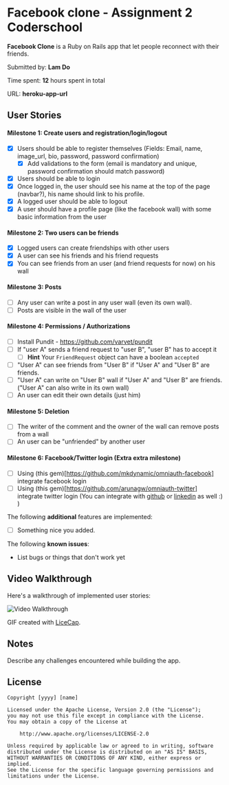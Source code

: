 # Facebook clone - Assignment 2 Coderschool

**Facebook Clone** is a Ruby on Rails app that let people reconnect with their friends.

Submitted by: **Lam Do**

Time spent: **12** hours spent in total

URL: **heroku-app-url**

## User Stories

#### Milestone 1: Create users and registration/login/logout
* [x] Users should be able to register themselves (Fields: Email, name, image_url, bio, password, password confirmation)
  * [x] Add validations to the form (email is mandatory and unique, password confirmation should match password)
* [x] Users should be able to login
* [x] Once logged in, the user should see his name at the top of the page (navbar?), his name should link to his profile.
* [x] A logged user should be able to logout
* [x] A user should have a profile page (like the facebook wall) with some basic information from the user

#### Milestone 2: Two users can be friends

* [x] Logged users can create friendships with other users
* [x] A user can see his friends and his friend requests
* [x] You can see friends from an user (and friend requests for now) on his wall

#### Milestone 3: Posts

* [ ] Any user can write a post in any user wall (even its own wall).
* [ ] Posts are visible in the wall of the user

#### Milestone 4: Permissions / Authorizations

* [ ] Install Pundit - https://github.com/varvet/pundit
* [ ] If "user A" sends a friend request to "user B", "user B" has to accept it
  * [ ] **Hint** Your `FriendRequest` object can have a boolean `accepted`
* [ ] "User A" can see friends from "User B" if "User A" and "User B" are friends.
* [ ] "User A" can write on "User B" wall if "User A" and "User B" are friends. ("User A" can also write in its own wall)
* [ ] An user can edit their own details (just him)

#### Milestone 5: Deletion

* [ ] The writer of the comment and the owner of the wall can remove posts from a wall
* [ ] An user can be "unfriended" by another user

#### Milestone 6: Facebook/Twitter login (Extra extra milestone)
* [ ] Using (this gem)[https://github.com/mkdynamic/omniauth-facebook] integrate facebook login
* [ ] Using (this gem)[https://github.com/arunagw/omniauth-twitter] integrate twitter login
(You can integrate with [github](https://github.com/omniauth/omniauth-github) or [linkedin](https://github.com/skorks/omniauth-linkedin) as well :) )

The following **additional** features are implemented:

* [ ] Something nice you added.

The following **known issues**:

* List bugs or things that don't work yet

## Video Walkthrough

Here's a walkthrough of implemented user stories:

![Video Walkthrough](path-to-your-GIF-file)

GIF created with [LiceCap](http://www.cockos.com/licecap/).

## Notes

Describe any challenges encountered while building the app.

## License

    Copyright [yyyy] [name]

    Licensed under the Apache License, Version 2.0 (the "License");
    you may not use this file except in compliance with the License.
    You may obtain a copy of the License at

        http://www.apache.org/licenses/LICENSE-2.0

    Unless required by applicable law or agreed to in writing, software
    distributed under the License is distributed on an "AS IS" BASIS,
    WITHOUT WARRANTIES OR CONDITIONS OF ANY KIND, either express or implied.
    See the License for the specific language governing permissions and
    limitations under the License.